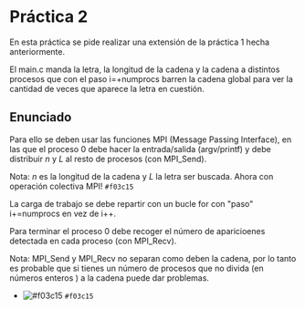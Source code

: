 # Práctica 2 #
En esta práctica se pide realizar una extensión de la práctica 1 hecha anteriormente.

El main.c manda la letra, la longitud de la cadena y la cadena a distintos procesos que con el
paso i=+numprocs barren la cadena global para ver la cantidad de veces que aparece la letra en cuestión.

## Enunciado ##
Para ello se deben usar las funciones MPI (Message Passing Interface), en las que el proceso 0 debe 
hacer la entrada/salida (argv/printf) y debe distribuir *n* y *L* al resto de procesos (con MPI_Send).

Nota: *n* es la longitud de la cadena y *L* la letra ser buscada. Ahora con operación colectiva MPI! `#f03c15`

La carga de trabajo se debe repartir con un bucle for con "paso" i+=numprocs en vez de i++.

Para terminar el proceso 0 debe recoger el número de aparicioenes detectada en cada proceso (con MPI_Recv).

Nota: MPI_Send y MPI_Recv no separan como deben la cadena, por lo tanto es probable que si
tienes un número de procesos que no divida (en números enteros ) a la cadena puede dar problemas.
- ![#f03c15](https://placehold.co/15x15/f03c15/f03c15.png) `#f03c15`
